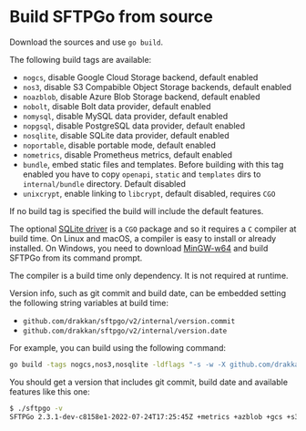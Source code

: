 # Build SFTPGo from source

Download the sources and use `go build`.

The following build tags are available:

- `nogcs`, disable Google Cloud Storage backend, default enabled
- `nos3`, disable S3 Compabible Object Storage backends, default enabled
- `noazblob`, disable Azure Blob Storage backend, default enabled
- `nobolt`, disable Bolt data provider, default enabled
- `nomysql`, disable MySQL data provider, default enabled
- `nopgsql`, disable PostgreSQL data provider, default enabled
- `nosqlite`, disable SQLite data provider, default enabled
- `noportable`, disable portable mode, default enabled
- `nometrics`, disable Prometheus metrics, default enabled
- `bundle`, embed static files and templates. Before building with this tag enabled you have to copy `openapi`, `static` and `templates` dirs to `internal/bundle` directory. Default disabled
- `unixcrypt`, enable linking to `libcrypt`, default disabled, requires `CGO`

If no build tag is specified the build will include the default features.

The optional [SQLite driver](https://github.com/mattn/go-sqlite3 "go-sqlite3") is a `CGO` package and so it requires a `C` compiler at build time.
On Linux and macOS, a compiler is easy to install or already installed. On Windows, you need to download [MinGW-w64](https://sourceforge.net/projects/mingw-w64/files/) and build SFTPGo from its command prompt.

The compiler is a build time only dependency. It is not required at runtime.

Version info, such as git commit and build date, can be embedded setting the following string variables at build time:

- `github.com/drakkan/sftpgo/v2/internal/version.commit`
- `github.com/drakkan/sftpgo/v2/internal/version.date`

For example, you can build using the following command:

```bash
go build -tags nogcs,nos3,nosqlite -ldflags "-s -w -X github.com/drakkan/sftpgo/v2/internal/version.commit=`git describe --always --abbrev=8 --dirty` -X github.com/drakkan/sftpgo/v2/internal/version.date=`date -u +%FT%TZ`" -o sftpgo
```

You should get a version that includes git commit, build date and available features like this one:

```bash
$ ./sftpgo -v
SFTPGo 2.3.1-dev-c8158e1-2022-07-24T17:25:45Z +metrics +azblob +gcs +s3 +bolt +mysql +pgsql +sqlite +portable
```
